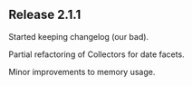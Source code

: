 Release 2.1.1
-------------

Started keeping changelog (our bad).

Partial refactoring of Collectors for date facets.

Minor improvements to memory usage.

